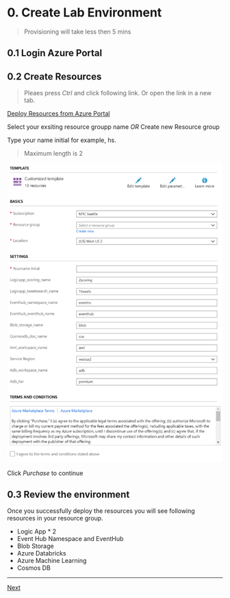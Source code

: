 # 0. Create Lab Environment

> Provisioning will take less then 5 mins

## 0.1 Login Azure Portal

## 0.2 Create Resources

> Pleaes press _Ctrl_ and click following link.
> Or open the link in a new tab.

[Deploy Resources from Azure Portal](https://portal.azure.com/#create/Microsoft.Template/uri/https%3A%2F%2Fraw.githubusercontent.com%2Fxlegend1024%2Fazlab-text-analysis%2Fmaster%2F0.EnvironmentSetting%2Fazlab_template.json)

Select your exsiting resource groupp name _OR_ Create new Resource group

Type your name initial for example, hs.

> Maximum length is 2

![deploy](../images/0.1.png)


Click _Purchase_ to continue

## 0.3 Review the environment

Once you successfully deploy the resources you will see following resources in your resource group.

* Logic App * 2
* Event Hub Namespace and EventHub
* Blob Storage
* Azure Databricks
* Azure Machine Learning
* Cosmos DB

---

[Next](https://github.com/xlegend1024/azlab-text-analysis/blob/master/1.LogicApp/README.md)
